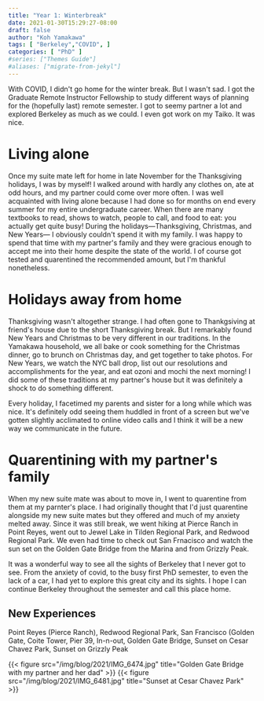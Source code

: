 ```yaml
---
title: "Year 1: Winterbreak"
date: 2021-01-30T15:29:27-08:00
draft: false
author: "Koh Yamakawa"
tags: [ "Berkeley","COVID", ]
categories: [ "PhD" ]
#series: ["Themes Guide"] 
#aliases: ["migrate-from-jekyl"]
---
```

With COVID, I didn't go home for the winter break.  But I wasn't sad.  I got the Graduate Remote Instructor Fellowship to study different ways of planning for the (hopefully last) remote semester.  I got to seemy partner a lot and explored Berkeley as much as we could.  I even got work on my Taiko.  It was nice.
# Living alone
Once my suite mate left for home in late November for the Thanksgiving holidays, I was by myself!  I walked around with hardly any clothes on, ate at odd hours, and my partner could come over more often.  I was well acquainted with living alone because I had done so for months on end every summer for my entire undergraduate career.  When there are many textbooks to read, shows to watch, people to call, and food to eat: you actually get quite busy!  During the holidays&mdash;Thanksgiving, Christmas, and New Years&mdash; I obviously couldn't spend it with my family.  I was happy to spend that time with my partner's family and they were gracious enough to accept me into their home despite the state of the world.  I of course got tested and quarentined the recommended amount, but I'm thankful nonetheless.
# Holidays away from home
Thanksgiving wasn't altogether strange.  I had often gone to Thankgsiving at friend's house due to the short Thanksgiving break.  But I remarkably found New Years and Christmas to be very different in our traditions.  In the Yamakawa household, we all bake or cook something for the Christmas dinner, go to brunch on Christmas day, and get together to take photos.  For New Years, we watch the NYC ball drop, list out our resolutions and accomplishments for the year, and eat ozoni and mochi the next morning!  I did some of these traditions at my partner's house but it was definitely a shock to do something different.  

Every holiday, I facetimed my parents and sister for a long while which was nice.  It's definitely odd seeing them huddled in front of a screen but we've gotten slightly acclimated to online video calls and I think it will be a new way we communicate in the future.
# Quarentining with my partner's family
When my new suite mate was about to move in, I went to quarentine from them at my parnter's place.  I had originally thought that I'd just quarentine alongside my new suite mates but they offered and much of my anxiety melted away.  Since it was still break, we went hiking at Pierce Ranch in Point Reyes, went out to Jewel Lake in Tilden Regional Park, and Redwood Regional Park.  We even had time to check out San Frnacisco and watch the sun set on the Golden Gate Bridge from the Marina and from Grizzly Peak.  

It was a wonderful way to see all the sights of Berkeley that I never got to see.  From the anxiety of covid, to the busy first PhD semester, to even the lack of a car, I had yet to explore this great city and its sights.  I hope I can continue Berkeley throughout the semester and call this place home.

## New Experiences
Point Reyes (Pierce Ranch), Redwood Regional Park, San Francisco (Golden Gate, Coite Tower, Pier 39, In-n-out, Golden Gate Bridge, Sunset on Cesar Chavez Park, Sunset on Grizzly Peak

{{< figure src="/img/blog/2021/IMG_6474.jpg" title="Golden Gate Bridge with my partner and her dad" >}}
{{< figure src="/img/blog/2021/IMG_6481.jpg" title="Sunset at Cesar Chavez Park" >}}



